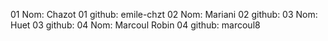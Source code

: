 01 Nom: Chazot
01 github: emile-chzt
02 Nom: Mariani
02 github:
03 Nom: Huet
03 github:
04 Nom: Marcoul Robin
04 github: marcoul8